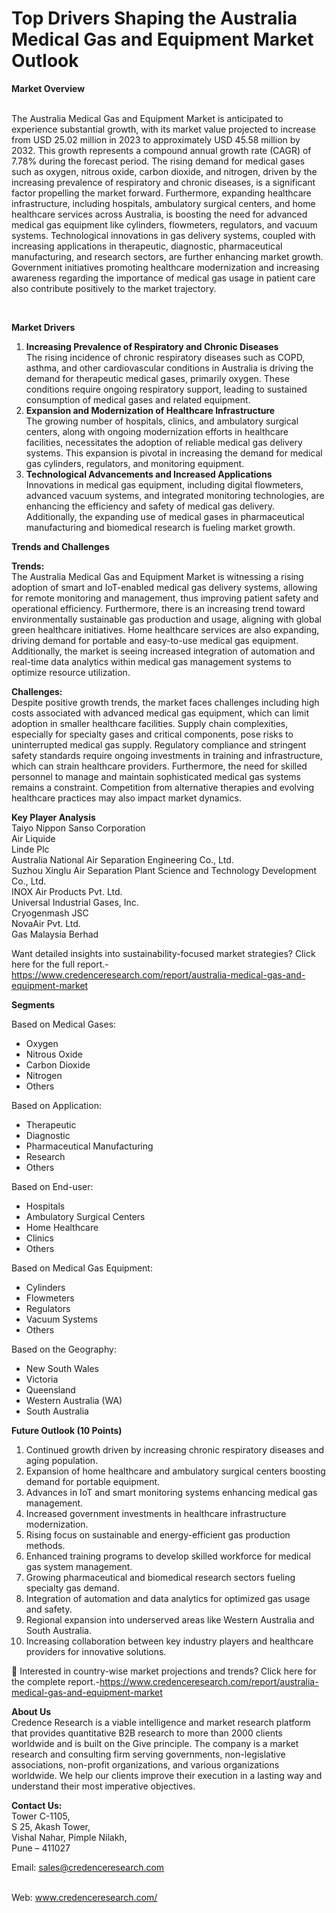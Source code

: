 # Top Drivers Shaping the Australia Medical Gas and Equipment Market Outlook


<p><strong>Market Overview</strong></p>
<p><br /> The Australia Medical Gas and Equipment Market is anticipated to experience substantial growth, with its market value projected to increase from USD 25.02 million in 2023 to approximately USD 45.58 million by 2032. This growth represents a compound annual growth rate (CAGR) of 7.78% during the forecast period. The rising demand for medical gases such as oxygen, nitrous oxide, carbon dioxide, and nitrogen, driven by the increasing prevalence of respiratory and chronic diseases, is a significant factor propelling the market forward. Furthermore, expanding healthcare infrastructure, including hospitals, ambulatory surgical centers, and home healthcare services across Australia, is boosting the need for advanced medical gas equipment like cylinders, flowmeters, regulators, and vacuum systems. Technological innovations in gas delivery systems, coupled with increasing applications in therapeutic, diagnostic, pharmaceutical manufacturing, and research sectors, are further enhancing market growth. Government initiatives promoting healthcare modernization and increasing awareness regarding the importance of medical gas usage in patient care also contribute positively to the market trajectory.</p>
<p>&nbsp;</p>
<p><strong>Market Drivers</strong></p>
<ol>
<li><strong>Increasing Prevalence of Respiratory and Chronic Diseases</strong><br /> The rising incidence of chronic respiratory diseases such as COPD, asthma, and other cardiovascular conditions in Australia is driving the demand for therapeutic medical gases, primarily oxygen. These conditions require ongoing respiratory support, leading to sustained consumption of medical gases and related equipment.</li>
<li><strong>Expansion and Modernization of Healthcare Infrastructure</strong><br /> The growing number of hospitals, clinics, and ambulatory surgical centers, along with ongoing modernization efforts in healthcare facilities, necessitates the adoption of reliable medical gas delivery systems. This expansion is pivotal in increasing the demand for medical gas cylinders, regulators, and monitoring equipment.</li>
<li><strong>Technological Advancements and Increased Applications</strong><br /> Innovations in medical gas equipment, including digital flowmeters, advanced vacuum systems, and integrated monitoring technologies, are enhancing the efficiency and safety of medical gas delivery. Additionally, the expanding use of medical gases in pharmaceutical manufacturing and biomedical research is fueling market growth.</li>
</ol>
<p><strong>Trends and Challenges</strong></p>
<p><strong>Trends:</strong><br /> The Australia Medical Gas and Equipment Market is witnessing a rising adoption of smart and IoT-enabled medical gas delivery systems, allowing for remote monitoring and management, thus improving patient safety and operational efficiency. Furthermore, there is an increasing trend toward environmentally sustainable gas production and usage, aligning with global green healthcare initiatives. Home healthcare services are also expanding, driving demand for portable and easy-to-use medical gas equipment. Additionally, the market is seeing increased integration of automation and real-time data analytics within medical gas management systems to optimize resource utilization.</p>
<p><strong>Challenges:</strong><br /> Despite positive growth trends, the market faces challenges including high costs associated with advanced medical gas equipment, which can limit adoption in smaller healthcare facilities. Supply chain complexities, especially for specialty gases and critical components, pose risks to uninterrupted medical gas supply. Regulatory compliance and stringent safety standards require ongoing investments in training and infrastructure, which can strain healthcare providers. Furthermore, the need for skilled personnel to manage and maintain sophisticated medical gas systems remains a constraint. Competition from alternative therapies and evolving healthcare practices may also impact market dynamics.</p>
<p><strong>Key Player Analysis</strong><br /> Taiyo Nippon Sanso Corporation<br /> Air Liquide<br /> Linde Plc<br /> Australia National Air Separation Engineering Co., Ltd.<br /> Suzhou Xinglu Air Separation Plant Science and Technology Development Co., Ltd.<br /> INOX Air Products Pvt. Ltd.<br /> Universal Industrial Gases, Inc.<br /> Cryogenmash JSC<br /> NovaAir Pvt. Ltd.<br /> Gas Malaysia Berhad</p>
<p>Want detailed insights into sustainability-focused market strategies? Click here for the full report.-<a href="https://www.credenceresearch.com/report/australia-medical-gas-and-equipment-market">https://www.credenceresearch.com/report/australia-medical-gas-and-equipment-market</a></p>
<p><strong>Segments</strong></p>
<p>Based on Medical Gases:</p>
<ul>
<li>Oxygen</li>
<li>Nitrous Oxide</li>
<li>Carbon Dioxide</li>
<li>Nitrogen</li>
<li>Others</li>
</ul>
<p>Based on Application:</p>
<ul>
<li>Therapeutic</li>
<li>Diagnostic</li>
<li>Pharmaceutical Manufacturing</li>
<li>Research</li>
<li>Others</li>
</ul>
<p>Based on End-user:</p>
<ul>
<li>Hospitals</li>
<li>Ambulatory Surgical Centers</li>
<li>Home Healthcare</li>
<li>Clinics</li>
<li>Others</li>
</ul>
<p>Based on Medical Gas Equipment:</p>
<ul>
<li>Cylinders</li>
<li>Flowmeters</li>
<li>Regulators</li>
<li>Vacuum Systems</li>
<li>Others</li>
</ul>
<p>Based on the Geography:</p>
<ul>
<li>New South Wales</li>
<li>Victoria</li>
<li>Queensland</li>
<li>Western Australia (WA)</li>
<li>South Australia</li>
</ul>
<p><strong>Future Outlook (10 Points)</strong></p>
<ol>
<li>Continued growth driven by increasing chronic respiratory diseases and aging population.</li>
<li>Expansion of home healthcare and ambulatory surgical centers boosting demand for portable equipment.</li>
<li>Advances in IoT and smart monitoring systems enhancing medical gas management.</li>
<li>Increased government investments in healthcare infrastructure modernization.</li>
<li>Rising focus on sustainable and energy-efficient gas production methods.</li>
<li>Enhanced training programs to develop skilled workforce for medical gas system management.</li>
<li>Growing pharmaceutical and biomedical research sectors fueling specialty gas demand.</li>
<li>Integration of automation and data analytics for optimized gas usage and safety.</li>
<li>Regional expansion into underserved areas like Western Australia and South Australia.</li>
<li>Increasing collaboration between key industry players and healthcare providers for innovative solutions.</li>
</ol>
<p>📌 Interested in country-wise market projections and trends? Click here for the complete report.-<a href="https://www.credenceresearch.com/report/australia-medical-gas-and-equipment-market">https://www.credenceresearch.com/report/australia-medical-gas-and-equipment-market</a></p>
<p><strong>About Us</strong><br /> Credence Research is a viable intelligence and market research platform that provides quantitative B2B research to more than 2000 clients worldwide and is built on the Give principle. The company is a market research and consulting firm serving governments, non-legislative associations, non-profit organizations, and various organizations worldwide. We help our clients improve their execution in a lasting way and understand their most imperative objectives.</p>
<p><strong>Contact Us:</strong><br /> Tower C-1105,<br /> S 25, Akash Tower,<br /> Vishal Nahar, Pimple Nilakh,<br /> Pune &ndash; 411027</p>
<p>Email: <a href="mailto:sales@credenceresearch.com">sales@credenceresearch.com</a></p>
<p><br /> Web: <a href="http://www.credenceresearch.com/">www.credenceresearch.com/</a></p>
